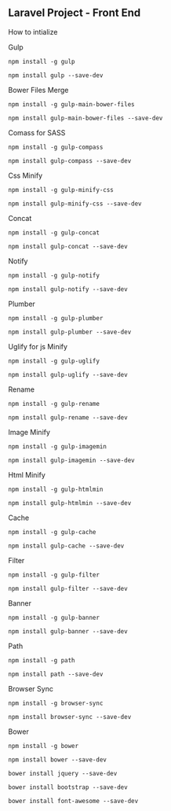 ## Laravel Project - Front End

How to intialize

Gulp

```
npm install -g gulp

npm install gulp --save-dev
```

Bower Files Merge

```
npm install -g gulp-main-bower-files

npm install gulp-main-bower-files --save-dev
```

Comass for SASS

```
npm install -g gulp-compass

npm install gulp-compass --save-dev
```

Css Minify

```
npm install -g gulp-minify-css

npm install gulp-minify-css --save-dev
```

Concat

```
npm install -g gulp-concat

npm install gulp-concat --save-dev
```

Notify

```
npm install -g gulp-notify

npm install gulp-notify --save-dev
```

Plumber

```
npm install -g gulp-plumber

npm install gulp-plumber --save-dev
```

Uglify for js Minify

```
npm install -g gulp-uglify

npm install gulp-uglify --save-dev
```

Rename

```
npm install -g gulp-rename

npm install gulp-rename --save-dev
```

Image Minify

```
npm install -g gulp-imagemin

npm install gulp-imagemin --save-dev
```

Html Minify

```
npm install -g gulp-htmlmin

npm install gulp-htmlmin --save-dev
```

Cache

```
npm install -g gulp-cache

npm install gulp-cache --save-dev
```

Filter

```
npm install -g gulp-filter

npm install gulp-filter --save-dev
```

Banner

```
npm install -g gulp-banner

npm install gulp-banner --save-dev
```

Path

```
npm install -g path

npm install path --save-dev
```

Browser Sync
```
npm install -g browser-sync

npm install browser-sync --save-dev
```

Bower 
```
npm install -g bower

npm install bower --save-dev

bower install jquery --save-dev

bower install bootstrap --save-dev

bower install font-awesome --save-dev
```
